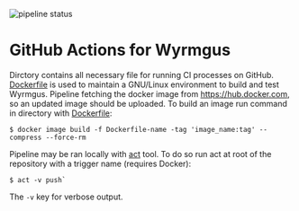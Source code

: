 ![pipeline status](
https://github.com/Andrettin/Wyrmgus/workflows/CMake/badge.svg?branch=master)

# GitHub Actions for Wyrmgus

Dirctory contains all necessary file for running CI processes on GitHub.
[Dockerfile](Dockerfile) is used to maintain a GNU/Linux environment to build
and test Wyrmgus. Pipeline fetching the docker image from
https://hub.docker.com, so an updated image should be uploaded. To build an
image run command in directory with [Dockerfile](Dockerfile):
```
$ docker image build -f Dockerfile-name -tag 'image_name:tag' --compress --force-rm
```

Pipeline may be ran locally with [act](https://github.com/nektos/act) tool. To
do so run act at root of the repository with a trigger name (requires Docker):
```
$ act -v push`
```

The `-v` key for verbose output.
